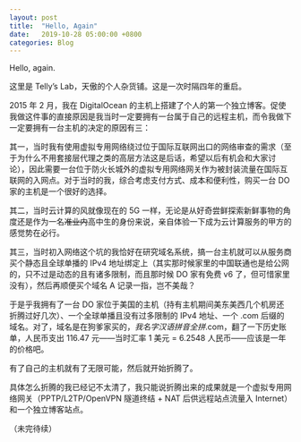 ```yaml
---
layout: post
title:  "Hello, Again"
date:   2019-10-28 05:00:00 +0800
categories: Blog
---
```

Hello, again.

这里是 Telly’s Lab，天傲的个人杂货铺。这是一次时隔四年的重启。

2015 年 2 月，我在 DigitalOcean 的主机上搭建了个人的第一个独立博客。促使我做这件事的直接原因是我当时一定要拥有一台属于自己的远程主机，而令我做下一定要拥有一台主机的决定的原因有三：

其一，当时我有使用虚拟专用网络绕过位于国际互联网出口的网络审查的需求（至于为什么不用套接层代理之类的高层方法这是后话，希望以后有机会和大家讨论），因此需要一台位于防火长城外的虚拟专用网络网关作为被封装流量在国际互联网的入网点。对于当时的我，综合考虑支付方式、成本和便利性，购买一台 DO 家的主机是一个很好的选择。

其二，当时云计算的风就像现在的 5G 一样，无论是从好奇尝鲜探索新鲜事物的角度还是作为一名~~准业内~~高中生的身份来说，亲自体验一下成为云计算服务的甲方的感觉势在必行。

其三，当时初入网络这个坑的我恰好在研究域名系统，搞一台主机就可以从服务商买个静态且全球单播的 IPv4 地址绑定上（其实那时候家里的中国联通也是给公网的，只不过是动态的且有诸多限制，而且那时候 DO 家有免费 v6 了，但可惜家里没有），然后再顺便买个域名 A 记录一指，岂不美哉？

于是乎我拥有了一台 DO 家位于美国的主机（持有主机期间美东美西几个机房还折腾过好几次）、一个全球单播且没有过多限制的 IPv4 地址、一个 .com 后缀的域名。对了，域名是在狗爹家买的，*我名字汉语拼音全拼*.com，翻了一下历史账单，人民币支出 116.47 元——当时汇率 1 美元 = 6.2548 人民币——应该是一年的价格吧。

有了自己的主机就有了无限可能，然后就开始折腾了。

具体怎么折腾的我已经记不太清了，我只能说折腾出来的成果就是一个虚拟专用网络网关（PPTP/L2TP/OpenVPN 隧道终结 + NAT 后供远程站点流量入 Internet）和一个独立博客站点。

（未完待续）
